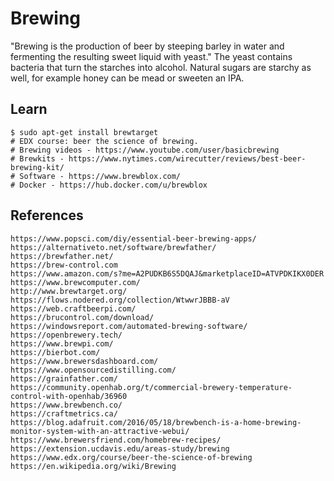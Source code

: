 Brewing 
========

"Brewing is the production of beer by steeping barley in water and fermenting the resulting sweet liquid with yeast." The yeast contains bacteria that turn the starches into alcohol. Natural sugars are starchy as well, for example honey can be mead or sweeten an IPA. 

Learn
------------

    $ sudo apt-get install brewtarget
    # EDX course: beer the science of brewing.
    # Brewing videos - https://www.youtube.com/user/basicbrewing
    # Brewkits - https://www.nytimes.com/wirecutter/reviews/best-beer-brewing-kit/
    # Software - https://www.brewblox.com/
    # Docker - https://hub.docker.com/u/brewblox

References
-----------------

    https://www.popsci.com/diy/essential-beer-brewing-apps/
    https://alternativeto.net/software/brewfather/
    https://brewfather.net/
    https://brew-control.com
    https://www.amazon.com/s?me=A2PUDKB6S5DQAJ&marketplaceID=ATVPDKIKX0DER
    https://www.brewcomputer.com/
    http://www.brewtarget.org/
    https://flows.nodered.org/collection/WtwwrJBBB-aV
    https://web.craftbeerpi.com/
    https://brucontrol.com/download/
    https://windowsreport.com/automated-brewing-software/
    https://openbrewery.tech/
    https://www.brewpi.com/
    https://bierbot.com/
    https://www.brewersdashboard.com/
    https://www.opensourcedistilling.com/
    https://grainfather.com/
    https://community.openhab.org/t/commercial-brewery-temperature-control-with-openhab/36960
    https://www.brewbench.co/
    https://craftmetrics.ca/
    https://blog.adafruit.com/2016/05/18/brewbench-is-a-home-brewing-monitor-system-with-an-attractive-webui/
    https://www.brewersfriend.com/homebrew-recipes/
    https://extension.ucdavis.edu/areas-study/brewing
    https://www.edx.org/course/beer-the-science-of-brewing
    https://en.wikipedia.org/wiki/Brewing